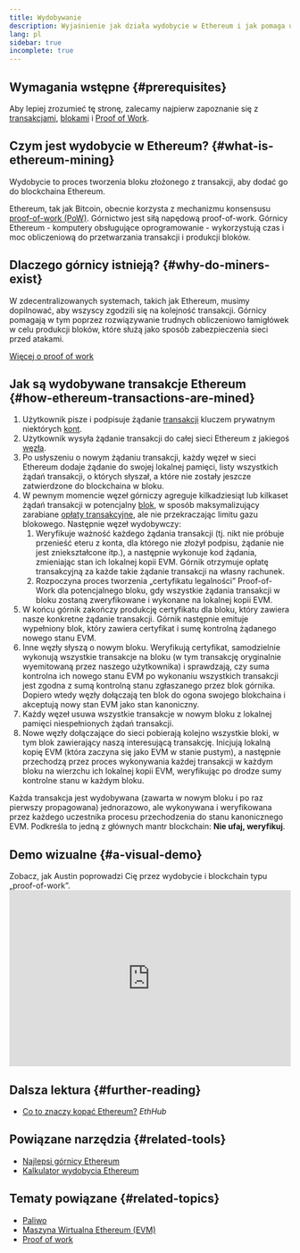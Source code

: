 ```yaml
---
title: Wydobywanie
description: Wyjaśnienie jak działa wydobycie w Ethereum i jak pomaga utrzymać Ethereum bezpieczne i zdecentralizowane.
lang: pl
sidebar: true
incomplete: true
---
```


## Wymagania wstępne {#prerequisites}

Aby lepiej zrozumieć tę stronę, zalecamy najpierw zapoznanie się z [transakcjami](/en/developers/docs/transactions/), [blokami](/en/developers/docs/blocks/) i [Proof of Work](/developers/docs/consensus-mechanisms/pow/).

## Czym jest wydobycie w Ethereum? {#what-is-ethereum-mining}

Wydobycie to proces tworzenia bloku złożonego z transakcji, aby dodać go do blockchaina Ethereum.

Ethereum, tak jak Bitcoin, obecnie korzysta z mechanizmu konsensusu [proof-of-work (PoW)](/developers/docs/consensus-mechanisms/pow/). Górnictwo jest siłą napędową proof-of-work. Górnicy Ethereum - komputery obsługujące oprogramowanie - wykorzystują czas i moc obliczeniową do przetwarzania transakcji i produkcji bloków.

## Dlaczego górnicy istnieją? {#why-do-miners-exist}

W zdecentralizowanych systemach, takich jak Ethereum, musimy dopilnować, aby wszyscy zgodzili się na kolejność transakcji. Górnicy pomagają w tym poprzez rozwiązywanie trudnych obliczeniowo łamigłówek w celu produkcji bloków, które służą jako sposób zabezpieczenia sieci przed atakami.

[Więcej o proof of work](/developers/docs/consensus-mechanisms/pow/)

## Jak są wydobywane transakcje Ethereum {#how-ethereum-transactions-are-mined}

1. Użytkownik pisze i podpisuje żądanie [transakcji](/en/developers/docs/transactions/) kluczem prywatnym niektórych [kont](/en/developers/docs/accounts/).
2. Użytkownik wysyła żądanie transakcji do całej sieci Ethereum z jakiegoś [węzła](/en/developers/docs/nodes-and-clients/).
3. Po usłyszeniu o nowym żądaniu transakcji, każdy węzeł w sieci Ethereum dodaje żądanie do swojej lokalnej pamięci, listy wszystkich żądań transakcji, o których słyszał, a które nie zostały jeszcze zatwierdzone do blockchaina w bloku.
4. W pewnym momencie węzeł górniczy agreguje kilkadziesiąt lub kilkaset żądań transakcji w potencjalny [blok](/en/developers/docs/blocks/), w sposób maksymalizujący zarabiane [opłaty transakcyjne](/en/developers/docs/gas/), ale nie przekraczając limitu gazu blokowego. Następnie węzeł wydobywczy:
   1. Weryfikuje ważność każdego żądania transakcji (tj. nikt nie próbuje przenieść eteru z konta, dla którego nie złożył podpisu, żądanie nie jest zniekształcone itp.), a następnie wykonuje kod żądania, zmieniając stan ich lokalnej kopii EVM. Górnik otrzymuje opłatę transakcyjną za każde takie żądanie transakcji na własny rachunek.
   2. Rozpoczyna proces tworzenia „certyfikatu legalności” Proof-of-Work dla potencjalnego bloku, gdy wszystkie żądania transakcji w bloku zostaną zweryfikowane i wykonane na lokalnej kopii EVM.
5. W końcu górnik zakończy produkcję certyfikatu dla bloku, który zawiera nasze konkretne żądanie transakcji. Górnik następnie emituje wypełniony blok, który zawiera certyfikat i sumę kontrolną żądanego nowego stanu EVM.
6. Inne węzły słyszą o nowym bloku. Weryfikują certyfikat, samodzielnie wykonują wszystkie transakcje na bloku (w tym transakcję oryginalnie wyemitowaną przez naszego użytkownika) i sprawdzają, czy suma kontrolna ich nowego stanu EVM po wykonaniu wszystkich transakcji jest zgodna z sumą kontrolną stanu zgłaszanego przez blok górnika. Dopiero wtedy węzły dołączają ten blok do ogona swojego blokchaina i akceptują nowy stan EVM jako stan kanoniczny.
7. Każdy węzeł usuwa wszystkie transakcje w nowym bloku z lokalnej pamięci niespełnionych żądań transakcji.
8. Nowe węzły dołączające do sieci pobierają kolejno wszystkie bloki, w tym blok zawierający naszą interesującą transakcję. Inicjują lokalną kopię EVM (która zaczyna się jako EVM w stanie pustym), a następnie przechodzą przez proces wykonywania każdej transakcji w każdym bloku na wierzchu ich lokalnej kopii EVM, weryfikując po drodze sumy kontrolne stanu w każdym bloku.

Każda transakcja jest wydobywana (zawarta w nowym bloku i po raz pierwszy propagowana) jednorazowo, ale wykonywana i weryfikowana przez każdego uczestnika procesu przechodzenia do stanu kanonicznego EVM. Podkreśla to jedną z głównych mantr blockchain: **Nie ufaj, weryfikuj**.

## Demo wizualne {#a-visual-demo}

Zobacz, jak Austin poprowadzi Cię przez wydobycie i blockchain typu „proof-of-work”. <iframe width="100%" height="315" src="https://www.youtube.com/embed/zcX7OJ-L8XQ" frameborder="0" allow="accelerometer; autoplay; clipboard-write; encrypted-media; gyroscope; picture-in-picture" allowfullscreen mark="crwd-mark"></iframe>

## Dalsza lektura {#further-reading}

- [Co to znaczy kopać Ethereum?](https://docs.ethhub.io/using-ethereum/mining/) _EthHub_

## Powiązane narzędzia {#related-tools}

- [Najlepsi górnicy Ethereum](https://etherscan.io/stat/miner?range=7&blocktype=blocks)
- [Kalkulator wydobycia Ethereum](https://minerstat.com/coin/ETH)

## Tematy powiązane {#related-topics}

- [Paliwo](/developers/docs/gas/)
- [Maszyna Wirtualna Ethereum (EVM)](/developers/docs/evm/)
- [Proof of work](/developers/docs/consensus-mechanisms/pow/)
